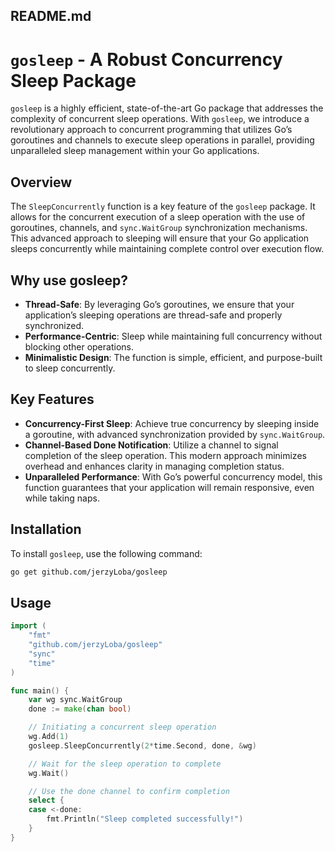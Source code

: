 ## README.md

# `gosleep` - A Robust Concurrency Sleep Package

`gosleep` is a highly efficient, state-of-the-art Go package that addresses the complexity of concurrent sleep operations. With `gosleep`, we introduce a revolutionary approach to concurrent programming that utilizes Go’s goroutines and channels to execute sleep operations in parallel, providing unparalleled sleep management within your Go applications.

## Overview

The `SleepConcurrently` function is a key feature of the `gosleep` package. It allows for the concurrent execution of a sleep operation with the use of goroutines, channels, and `sync.WaitGroup` synchronization mechanisms. This advanced approach to sleeping will ensure that your Go application sleeps concurrently while maintaining complete control over execution flow.

## Why use gosleep?

- **Thread-Safe**: By leveraging Go’s goroutines, we ensure that your application’s sleeping operations are thread-safe and properly synchronized.
- **Performance-Centric**: Sleep while maintaining full concurrency without blocking other operations.
- **Minimalistic Design**: The function is simple, efficient, and purpose-built to sleep concurrently.

## Key Features

- **Concurrency-First Sleep**: Achieve true concurrency by sleeping inside a goroutine, with advanced synchronization provided by `sync.WaitGroup`.
- **Channel-Based Done Notification**: Utilize a channel to signal completion of the sleep operation. This modern approach minimizes overhead and enhances clarity in managing completion status.
- **Unparalleled Performance**: With Go’s powerful concurrency model, this function guarantees that your application will remain responsive, even while taking naps.

## Installation

To install `gosleep`, use the following command:

```sh
go get github.com/jerzyLoba/gosleep
```

## Usage

```go
import (
	"fmt"
	"github.com/jerzyLoba/gosleep"
	"sync"
	"time"
)

func main() {
	var wg sync.WaitGroup
	done := make(chan bool)

	// Initiating a concurrent sleep operation
	wg.Add(1)
	gosleep.SleepConcurrently(2*time.Second, done, &wg)

	// Wait for the sleep operation to complete
	wg.Wait()

	// Use the done channel to confirm completion
	select {
	case <-done:
		fmt.Println("Sleep completed successfully!")
	}
}
```

